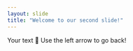 ```yaml
---
layout: slide
title: "Welcome to our second slide!"
---
```

Your text 🍎
Use the left arrow to go back!
